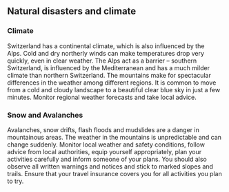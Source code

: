 ## Natural disasters and climate

### **Climate**

Switzerland has a continental climate, which is also influenced by the Alps. Cold and dry northerly winds can make temperatures drop very quickly, even in clear weather. The Alps act as a barrier – southern Switzerland, is influenced by the Mediterranean and has a much milder climate than northern Switzerland. The mountains make for spectacular differences in the weather among different regions. It is common to move from a cold and cloudy landscape to a beautiful clear blue sky in just a few minutes. Monitor regional weather forecasts and take local advice.

### **Snow and Avalanches**

Avalanches, snow drifts, flash floods and mudslides are a danger in mountainous areas. The weather in the mountains is unpredictable and can change suddenly. Monitor local weather and safety conditions, follow advice from local authorities, equip yourself appropriately, plan your activities carefully and inform someone of your plans. You should also observe all written warnings and notices and stick to marked slopes and trails. Ensure that your travel insurance covers you for all activities you plan to try.